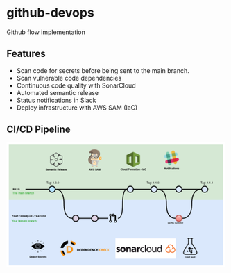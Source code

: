 # github-devops
Github flow implementation

## Features
- Scan code for secrets before being sent to the main branch.
- Scan vulnerable code dependencies
- Continuous code quality with SonarCloud
- Automated semantic release
- Status notifications in Slack
- Deploy infrastructure with AWS SAM (IaC)

## CI/CD Pipeline
![DevOps Pipeline](https://raw.githubusercontent.com/fabidick22/github-devops/main/.docs/images/Github-Flow.png)